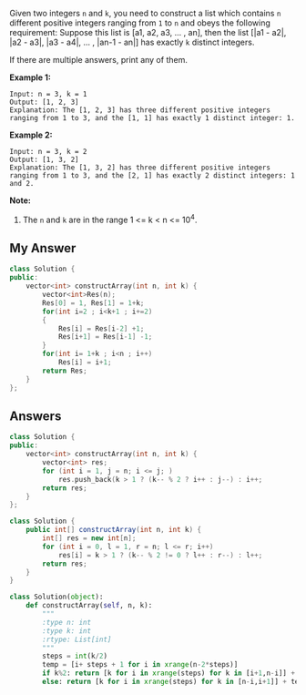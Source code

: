 Given two integers `n` and `k`, you need to construct a list which contains `n` different positive integers ranging from `1` to `n` and obeys the following requirement: 
Suppose this list is [a1, a2, a3, ... , an], then the list [|a1 - a2|, |a2 - a3|, |a3 - a4|, ... , |an-1 - an|] has exactly `k` distinct integers.

If there are multiple answers, print any of them.

**Example 1:**

```
Input: n = 3, k = 1
Output: [1, 2, 3]
Explanation: The [1, 2, 3] has three different positive integers ranging from 1 to 3, and the [1, 1] has exactly 1 distinct integer: 1.
```



**Example 2:**

```
Input: n = 3, k = 2
Output: [1, 3, 2]
Explanation: The [1, 3, 2] has three different positive integers ranging from 1 to 3, and the [2, 1] has exactly 2 distinct integers: 1 and 2.
```



**Note:**

1. The `n` and `k` are in the range 1 <= k < n <= $10^4$.



## My Answer

```c++
class Solution {
public:
    vector<int> constructArray(int n, int k) {
        vector<int>Res(n);
        Res[0] = 1, Res[1] = 1+k;
        for(int i=2 ; i<k+1 ; i+=2)
        {
            Res[i] = Res[i-2] +1;
            Res[i+1] = Res[i-1] -1;
        }
        for(int i= 1+k ; i<n ; i++)
            Res[i] = i+1;
        return Res;
    }
};
```





## Answers

```c++
class Solution {
public:
    vector<int> constructArray(int n, int k) {
        vector<int> res;
        for (int i = 1, j = n; i <= j; )
            res.push_back(k > 1 ? (k-- % 2 ? i++ : j--) : i++;
        return res;
    }
};
```



```java
class Solution {
    public int[] constructArray(int n, int k) {
        int[] res = new int[n];
        for (int i = 0, l = 1, r = n; l <= r; i++)
            res[i] = k > 1 ? (k-- % 2 != 0 ? l++ : r--) : l++;
        return res;
    }
}
```



```python
class Solution(object):
    def constructArray(self, n, k):
        """
        :type n: int
        :type k: int
        :rtype: List[int]
        """
        steps = int(k/2)
        temp = [i+ steps + 1 for i in xrange(n-2*steps)]
        if k%2: return [k for i in xrange(steps) for k in [i+1,n-i]] + temp
        else: return [k for i in xrange(steps) for k in [n-i,i+1]] + temp
```

